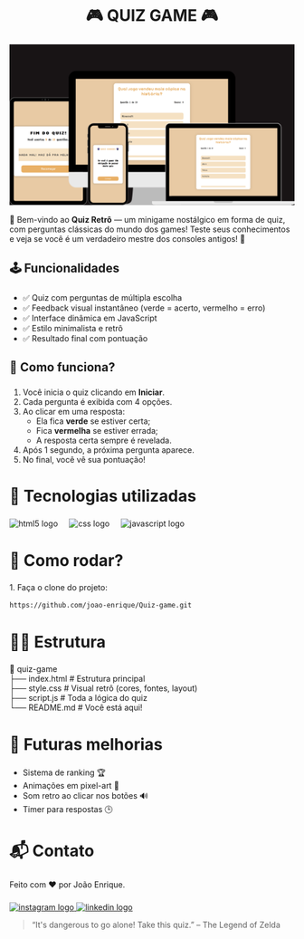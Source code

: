 <h1 align="center">🎮 QUIZ GAME 🎮</h1>

###

<img src="quiz-preview.png"/>

👾 Bem-vindo ao **Quiz Retrô** — um minigame nostálgico em forma de quiz, com perguntas clássicas do mundo dos games! Teste seus conhecimentos e veja se você é um verdadeiro mestre dos consoles antigos! 🚀

###

<h2 align="left">🕹️ Funcionalidades</h2>

###
- ✅ Quiz com perguntas de múltipla escolha
- ✅ Feedback visual instantâneo (verde = acerto, vermelho = erro)
- ✅ Interface dinâmica em JavaScript
- ✅ Estilo minimalista e retrô
- ✅ Resultado final com pontuação

###

<h2 align="left">🧠 Como funciona?</h2>

###

1. Você inicia o quiz clicando em **Iniciar**.
2. Cada pergunta é exibida com 4 opções.
3. Ao clicar em uma resposta:
    - Ela fica **verde** se estiver certa;
    - Fica **vermelha** se estiver errada;
    - A resposta certa sempre é revelada.
4. Após 1 segundo, a próxima pergunta aparece.
5. No final, você vê sua pontuação!


###


<h1 align="left">💾 Tecnologias utilizadas</h1>

###

<div align="left">
  <img src="https://cdn.jsdelivr.net/gh/devicons/devicon/icons/html5/html5-original.svg" height="40" alt="html5 logo"  />
  <img width="12" />
  <img src="https://cdn.jsdelivr.net/gh/devicons/devicon/icons/css3/css3-original.svg" height="40" alt="css logo"  />
  <img width="12" />
  <img src="https://cdn.jsdelivr.net/gh/devicons/devicon/icons/javascript/javascript-original.svg" height="40" alt="javascript logo"  />
</div>

###

<h1 align="left">🧪 Como rodar?</h1>

###

<p align="left">1. Faça o clone do projeto:</p>

``` bash
https://github.com/joao-enrique/Quiz-game.git
```

###

<h1 align="left">👨‍💻 Estrutura</h1>

###

📁 quiz-game<br>
├── index.html       # Estrutura principal<br>
├── style.css        # Visual retrô (cores, fontes, layout)
<br>├── script.js        # Toda a lógica do quiz
<br>└── README.md        # Você está aqui!

###

<h1 align="left">🔮 Futuras melhorias</h1>

###

- Sistema de ranking 🏆
- Animações em pixel-art 🎨
- Som retro ao clicar nos botões 🔊
- Timer para respostas 🕒

###

<h1 align="left">📬 Contato</h1>

###

<p align="left">Feito com ❤️ por João Enrique.</p>

###

<div align="left">
  <a href="https://www.instagram.com/joao__dev/" target="_blank">
    <img src="https://raw.githubusercontent.com/maurodesouza/profile-readme-generator/master/src/assets/icons/social/instagram/default.svg" width="52" height="40" alt="instagram logo"  />
  </a>
  <a href="https://www.linkedin.com/in/joao-enrique-dev/" target="_blank">
    <img src="https://raw.githubusercontent.com/maurodesouza/profile-readme-generator/master/src/assets/icons/social/linkedin/default.svg" width="52" height="40" alt="linkedin logo"  />
  </a>
</div>

> “It's dangerous to go alone! Take this quiz.” – The Legend of Zelda

###